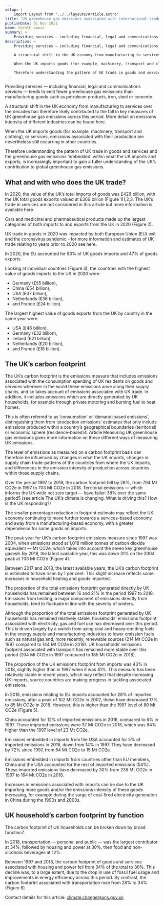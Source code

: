 ```yaml
---
setup: |
    import Layout from '../../layouts/Article.astro'
title: "UK greenhouse gas emissions associated with international trade"
publishDate: 01 Nov 2021
name: Gareth Lewis
summary: >
    Providing services — including financial, legal and communications services — tends to emit fewer greenhouse gas emissions than manufacturing goods such as petroleum products, iron, steel or concrete.
description: >
    Providing services — including financial, legal and communications services — tends to emit fewer greenhouse gas emissions than manufacturing goods such as petroleum products, iron, steel or concrete.

    A structural shift in the UK economy from manufacturing to services over the decades has therefore likely contributed to the fall in key measures of UK greenhouse gas emissions across this period. More detail on emissions intensity of different industries can be found here.

    When the UK imports goods (for example, machinery, transport and clothing), or services, emissions associated with their production are nevertheless still occurring in other countries.

    Therefore understanding the pattern of UK trade in goods and services and the greenhouse gas emissions ‘embedded’ within what the UK imports and exports, is increasingly important to gain a fuller understanding of the UK’s contribution to global greenhouse gas emissions.
---
```


Providing services — including financial, legal and communications services — tends to emit fewer greenhouse gas emissions than manufacturing goods such as petroleum products, iron, steel or concrete.

A structural shift in the UK economy from manufacturing to services over the decades has therefore likely contributed to the fall in key measures of UK greenhouse gas emissions across this period. More detail on emissions intensity of different industries can be found here.

When the UK imports goods (for example, machinery, transport and clothing), or services, emissions associated with their production are nevertheless still occurring in other countries.

Therefore understanding the pattern of UK trade in goods and services and the greenhouse gas emissions ‘embedded’ within what the UK imports and exports, is increasingly important to gain a fuller understanding of the UK’s contribution to global greenhouse gas emissions.

## What and with who does the UK trade?

In 2020, the value of the UK’s total imports of goods was £426 billion, with the UK total goods exports valued at £306 billion (Figure 1)1,2,3. The UK’s trade in services are not considered in this article but more information is available here.

Cars and medicinal and pharmaceutical products made up the largest categories of both imports to and exports from the UK in 2020 (Figure 2).

UK trade in goods in 2020 was impacted by both European Union (EU) exit and the coronavirus pandemic - for more information and estimates of UK trade relating to years prior to 2020 see here.

In 2020, the EU accounted for 53% of UK goods imports and 47% of goods exports.

Looking at individual countries (Figure 3), the countries with the highest value of goods imports to the UK in 2020 were:
* Germany (£55 billion),
* China (£54 billion),
* USA (£37 billion),
* Netherlands (£36 billion),
* and France (£24 billion).

The largest highest value of goods exports from the UK by country in the same year were:
* USA (£46 billion),
* Germany (£32 billion),
* Ireland (£21 billion),
* Netherlands (£20 billion),
* and France (£18 billion).

## The UK’s carbon footprint

The UK’s carbon footprint is the emissions measure that includes emissions associated with the consumption spending of UK residents on goods and services wherever in the world these emissions arise along their supply chains, and so takes account of emissions associated with UK trade. In addition, it includes emissions which are directly generated by UK households, for example through private motoring and burning fuel to heat homes.

This is often referred to as ‘consumption’ or ‘demand-based emissions’, distinguishing them from ‘production emissions’ estimates that only include emissions produced within a country’s geographical boundaries (territorial) or economic sphere (residence-based)4. Article Measuring UK greenhouse gas emissions gives more information on these different ways of measuring UK emissions.

The level of emissions as measured on a carbon footprint basis can therefore be influenced by changes in what the UK imports, changes in supply chain trade-patterns of the countries from where the UK imports, and differences in the emission intensity of production across countries within those supply chains.

Over the period 1997 to 2018, the carbon footprint fell by 26%, from 794 Mt CO2e in 1997 to 703 Mt CO2e in 2018. Territorial emissions — which informs the UK-wide net zero target — have fallen 38% over the same period5 (see article The UK’s climate is changing. What is driving this? How is the UK responding?)

The smaller percentage reduction in footprint estimate may reflect the UK economy continuing to move further towards a services-based economy and away from a manufacturing-based economy, with a greater dependence for some goods on imports.

The peak year for UK’s carbon footprint emissions measure since 1997 was 2004, when emissions stood at 1,018 million tonnes of carbon dioxide equivalent — Mt CO2e, which takes into account the seven key greenhouse gases6. By 2018, the latest available year, this was down 31% on the 2004 peak at 703 Mt CO2e (Figure 4).

Between 2017 and 2018, the latest available years, the UK’s carbon footprint is estimated to have risen by 1 per cent. This slight increase reflects some increases in household heating and goods imported.

The proportion of the total emissions footprint generated directly by UK households has remained between 16 and 21% in the period 1997 to 2018. Emissions from heating, a major component of emissions directly from households, tend to fluctuate in line with the severity of winters.

Although the proportion of the total emissions footprint generated by UK households has remained relatively stable, households' emissions footprint associated with electricity, gas and fuel use has decreased over this period. This is driven largely by a switch from using coal and heavy-emitting fuels in the energy supply and manufacturing industries to lower emission fuels such as natural gas and, more recently, renewable sources (214 Mt CO2e in 1997 compared to 144 Mt CO2e in 2019). UK households’ emissions footprint associated with transport has remained more stable over this period (204 Mt CO2e in 1997 compared to 185 Mt CO2e in 2018).

The proportion of the UK emissions footprint from imports was 43% in 2018, slightly higher than in 1997 when it was 41%. This measure has been relatively stable in recent years, which may reflect that despite increasing UK imports, source countries are making progress in tackling associated emissions.

In 2018, emissions relating to EU imports accounted for 28% of imported emissions, after a peak of 102 Mt CO2e in 2002, these have decreased 17% to 85 Mt CO2e in 2018. However, this is higher than the 1997 level of 80 Mt CO2e (Figure 5).

China accounted for 12% of imported emissions in 2018, compared to 6% in 1997. These imported emissions were 37 Mt CO2e in 2018, which was 64% higher than the 1997 level of 23 Mt CO2e.

Emissions embedded in imports from the USA accounted for 5% of imported emissions in 2018, down from 14% in 1997. They have decreased by 72% since 1997, from 54 Mt CO2e to 15 Mt CO2e.

Emissions embedded in imports from countries other than EU members, China and the USA accounted for the rest of imported emissions (54%). These imported emissions have decreased by 30% from 236 Mt CO2e in 1997 to 164 Mt CO2e in 2018.

Increases in emissions associated with imports can be due to the UK importing more goods and/or the emissions intensity of these goods increasing, for example during the surge of coal-fired electricity generation in China during the 1990s and 2000s.

## UK household’s carbon footprint by function

The carbon footprint of UK households can be broken down by broad function7.

In 2018, transportation — personal and public — was the largest contributor at 34%, followed by housing and power at 30%, then food and non-alcoholic beverages at 12%.

Between 1997 and 2018, the carbon footprint of goods and services associated with housing and power fell from 34% of the total to 30%. This decline was, to a large extent, due to the drop in use of fossil fuel usage and improvements in energy efficiency across this period. By contrast, the carbon footprint associated with transportation rose from 28% to 34% (Figure 6).

Contact details for this article: climate.change@ons.gov.uk